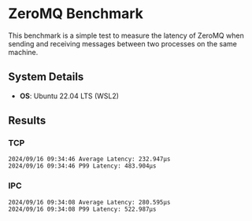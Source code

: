 # ZeroMQ Benchmark

This benchmark is a simple test to measure the latency of ZeroMQ when sending and receiving messages between two processes on the same machine.

## System Details

- **OS**: Ubuntu 22.04 LTS (WSL2)

## Results

### TCP

```
2024/09/16 09:34:46 Average Latency: 232.947µs
2024/09/16 09:34:46 P99 Latency: 483.904µs
```

### IPC

```
2024/09/16 09:34:08 Average Latency: 280.595µs
2024/09/16 09:34:08 P99 Latency: 522.987µs
```